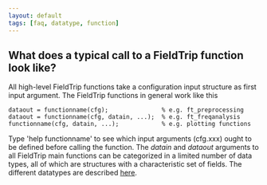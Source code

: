 ```yaml
---
layout: default
tags: [faq, datatype, function]
---
```


## What does a typical call to a FieldTrip function look like?

All high-level FieldTrip functions take a configuration input structure as first input argument. The FieldTrip functions in general work like this

    dataout = functionname(cfg);               % e.g. ft_preprocessing
    dataout = functionname(cfg, datain, ...);  % e.g. ft_freqanalysis
    functionname(cfg, datain, ...);            % e.g. plotting functions 

Type 'help functionname' to see which input arguments (cfg.xxx) ought to be defined before calling the function. The *datain* and *dataout* arguments to all FieldTrip main functions can be categorized in a limited number of data types, all of which are structures with a characteristic set of fields. The different datatypes are described [here](/faq/how_are_the_various_data_structures_defined). 

